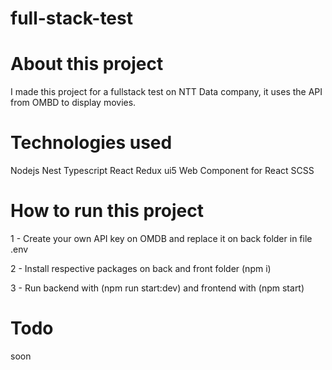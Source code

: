# full-stack-test

# About this project
I made this project for a fullstack test on NTT Data company, it uses the API from OMBD to display movies. 

# Technologies used
 Nodejs
 Nest
 Typescript
 React
 Redux
 ui5 Web Component for React
 SCSS


# How to run this project
1 - Create your own API key on OMDB and replace it on back folder in file .env

2 - Install respective packages on back and front folder (npm i)

3 - Run backend with (npm run start:dev) and frontend with (npm start)

# Todo
soon
